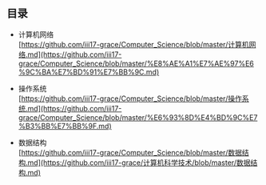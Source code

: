 
## 目录 
* 计算机网络  
  [https://github.com/iii17-grace/Computer_Science/blob/master/计算机网络.md](https://github.com/iii17-grace/Computer_Science/blob/master/%E8%AE%A1%E7%AE%97%E6%9C%BA%E7%BD%91%E7%BB%9C.md)           

* 操作系统        
  [https://github.com/iii17-grace/Computer_Science/blob/master/操作系统.md](https://github.com/iii17-grace/Computer_Science/blob/master/%E6%93%8D%E4%BD%9C%E7%B3%BB%E7%BB%9F.md)         
* 数据结构  
  [https://github.com/iii17-grace/Computer_Science/blob/master/数据结构.md](https://github.com/iii17-grace/计算机科学技术/blob/master/数据结构.md)       
  
<br>
